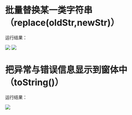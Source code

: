 # 批量替换某一类字符串（replace(oldStr,newStr)）

运行结果：

<img src="http://image.renkaigis.com/keepcoding/2017092801.png">
<img src="http://image.renkaigis.com/keepcoding/2017092802.png">

# 把异常与错误信息显示到窗体中（toString()）

运行结果：

<img src="http://image.renkaigis.com/keepcoding/2017092803.png">
